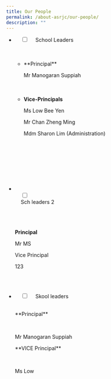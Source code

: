 ```yaml
---
title: Our People
permalink: /about-asrjc/our-people/
description: ""
---
```

<ul class="jekyllcodex_accordion">  
<li>  
    <input type="checkbox" id="accordion1">  
    <label for="accordion1">School Leaders</label>  
    <div>  
      <ul>  
        <li>**Principal**
				
Mr Manogaran Suppiah </li>  
        <li>**Vice-Principals** 

Ms Low Bee Yen

Mr Chan Zheng Ming

Mdm Sharon Lim (Administration)</li>  
      </ul>  
    </div>  
  </li>
 <li>  
    <input type="checkbox" id="accordion2">  
    <label for="accordion2">Sch leaders 2</label>  
    <div>  
      <p>**Principal**</p>
			<p>Mr MS</p>
			<p>Vice Principal</p>
			<p>123</p>
    </div>  
</li>  
   <li>  
    <input type="checkbox" id="accordion3">  
    <label for="accordion3">Skool leaders</label>  
    <div>  
      <p>**Principal**</p>  
      <p>Mr Manogaran Suppiah<br></p> 
			<p>**VICE Principal**</p>  
      <p>Ms Low</p>  
    </div>  
  </li>
</ul>